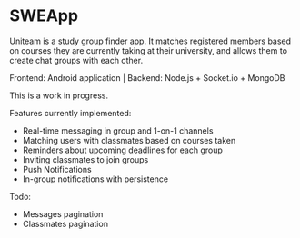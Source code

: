 # SWEApp

Uniteam is a study group finder app. It matches registered members based on courses they are currently taking at their university,
and allows them to create chat groups with each other. 

Frontend: Android application | 
Backend: Node.js + Socket.io + MongoDB

This is a work in progress.

Features currently implemented:
- Real-time messaging in group and 1-on-1 channels
- Matching users with classmates based on courses taken
- Reminders about upcoming deadlines for each group
- Inviting classmates to join groups
- Push Notifications
- In-group notifications with persistence

Todo:
- Messages pagination
- Classmates pagination
